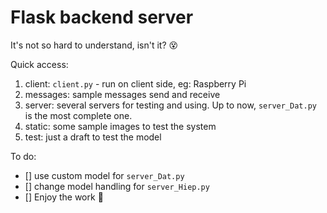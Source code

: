 # Flask backend server

It's not so hard to understand, isn't it? :dizzy_face:

Quick access:

1. client: `client.py` - run on client side, eg: Raspberry Pi
2. messages: sample messages send and receive 
3. server: several servers for testing and using. Up to now, `server_Dat.py` is the most complete one.
4. static: some sample images to test the system
5. test: just a draft to test the model

To do:

- [] use custom model for `server_Dat.py`
- [] change model handling for `server_Hiep.py`
- [] Enjoy the work :partying_face:
